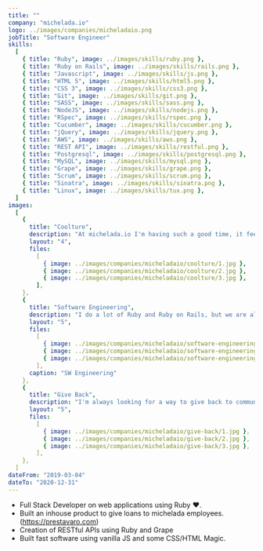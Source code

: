 ```yaml
---
title: ""
company: "michelada.io"
logo: ../images/companies/micheladaio.png
jobTitle: "Software Engineer"
skills:
  [
    { title: "Ruby", image: ../images/skills/ruby.png },
    { title: "Ruby on Rails", image: ../images/skills/rails.png },
    { title: "Javascript", image: ../images/skills/js.png },
    { title: "HTML 5", image: ../images/skills/html5.png },
    { title: "CSS 3", image: ../images/skills/css3.png },
    { title: "Git", image: ../images/skills/git.png },
    { title: "SASS", image: ../images/skills/sass.png },
    { title: "NodeJS", image: ../images/skills/nodejs.png },
    { title: "RSpec", image: ../images/skills/rspec.png },
    { title: "Cucumber", image: ../images/skills/cucumber.png },
    { title: "jQuery", image: ../images/skills/jquery.png },
    { title: "AWS", image: ../images/skills/aws.png },
    { title: "REST API", image: ../images/skills/restful.png },
    { title: "Postgresql", image: ../images/skills/postgresql.png },
    { title: "MySQL", image: ../images/skills/mysql.png },
    { title: "Grape", image: ../images/skills/grape.png },
    { title: "Scrum", image: ../images/skills/scrum.png },
    { title: "Sinatra", image: ../images/skills/sinatra.png },
    { title: "Linux", image: ../images/skills/tux.png },
  ]
images:
  [
    {
      title: "Coolture",
      description: "At michelada.io I'm having such a good time, it feels like a bunch of friends doing what we love most.",
      layout: "4",
      files:
        [
          { image: ../images/companies/micheladaio/coolture/1.jpg },
          { image: ../images/companies/micheladaio/coolture/2.jpg },
          { image: ../images/companies/micheladaio/coolture/3.jpg },
        ],
    },
    {
      title: "Software Engineering",
      description: "I do a lot of Ruby and Ruby on Rails, but we are always challenged to do some other stuff like devops and frontend.",
      layout: "5",
      files:
        [
          { image: ../images/companies/micheladaio/software-engineering/padawan.jpg },
          { image: ../images/companies/micheladaio/software-engineering/hackorama.jpg },
          { image: ../images/companies/micheladaio/software-engineering/rails-bridge.jpg },
        ],
      caption: "SW Engineering"
    },
    {
      title: "Give Back",
      description: "I'm always looking for a way to give back to communities: meetups, conferences, workshops, lighting-talks",
      layout: "5",
      files:
        [
          { image: ../images/companies/micheladaio/give-back/1.jpg },
          { image: ../images/companies/micheladaio/give-back/2.jpg },
          { image: ../images/companies/micheladaio/give-back/3.jpg },
        ],
    },
  ]
dateFrom: "2019-03-04"
dateTo: "2020-12-31"
---
```


- Full Stack Developer on web applications using Ruby ❤️.
- Built an inhouse product to give loans to michelada employees. (https://prestavaro.com)
- Creation of RESTful APIs using Ruby and Grape
- Built fast software using vanilla JS and some CSS/HTML Magic.